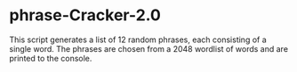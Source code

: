 # phrase-Cracker-2.0
 This script generates a list of 12 random phrases, each consisting of a single word. The phrases are chosen from a 2048 wordlist of words and are printed to the console.
